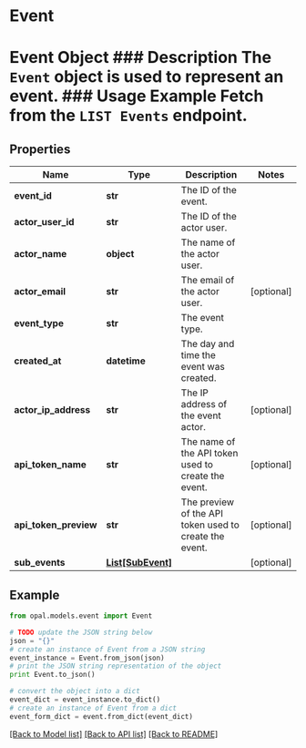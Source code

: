 # Event

# Event Object ### Description The `Event` object is used to represent an event.  ### Usage Example Fetch from the `LIST Events` endpoint.

## Properties

Name | Type | Description | Notes
------------ | ------------- | ------------- | -------------
**event_id** | **str** | The ID of the event. | 
**actor_user_id** | **str** | The ID of the actor user. | 
**actor_name** | **object** | The name of the actor user. | 
**actor_email** | **str** | The email of the actor user. | [optional] 
**event_type** | **str** | The event type. | 
**created_at** | **datetime** | The day and time the event was created. | 
**actor_ip_address** | **str** | The IP address of the event actor. | [optional] 
**api_token_name** | **str** | The name of the API token used to create the event. | [optional] 
**api_token_preview** | **str** | The preview of the API token used to create the event. | [optional] 
**sub_events** | [**List[SubEvent]**](SubEvent.md) |  | [optional] 

## Example

```python
from opal.models.event import Event

# TODO update the JSON string below
json = "{}"
# create an instance of Event from a JSON string
event_instance = Event.from_json(json)
# print the JSON string representation of the object
print Event.to_json()

# convert the object into a dict
event_dict = event_instance.to_dict()
# create an instance of Event from a dict
event_form_dict = event.from_dict(event_dict)
```
[[Back to Model list]](../README.md#documentation-for-models) [[Back to API list]](../README.md#documentation-for-api-endpoints) [[Back to README]](../README.md)


